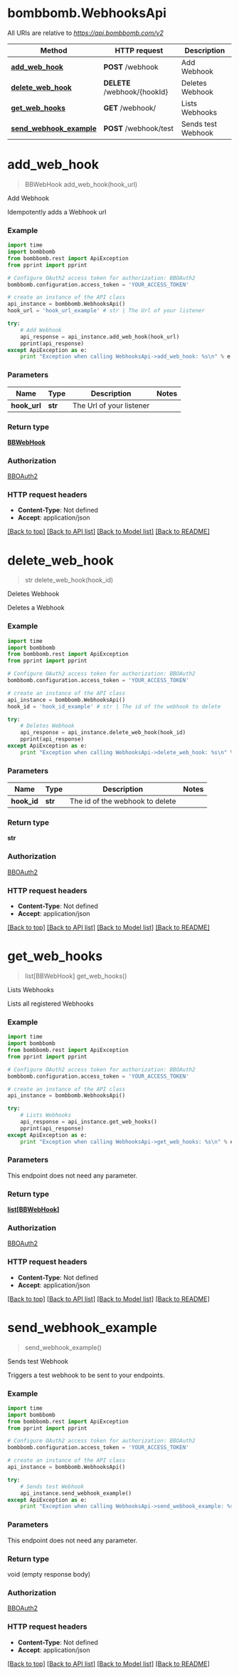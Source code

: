 # bombbomb.WebhooksApi

All URIs are relative to *https://api.bombbomb.com/v2*

Method | HTTP request | Description
------------- | ------------- | -------------
[**add_web_hook**](WebhooksApi.md#add_web_hook) | **POST** /webhook | Add Webhook
[**delete_web_hook**](WebhooksApi.md#delete_web_hook) | **DELETE** /webhook/{hookId} | Deletes Webhook
[**get_web_hooks**](WebhooksApi.md#get_web_hooks) | **GET** /webhook/ | Lists Webhooks
[**send_webhook_example**](WebhooksApi.md#send_webhook_example) | **POST** /webhook/test | Sends test Webhook


# **add_web_hook**
> BBWebHook add_web_hook(hook_url)

Add Webhook

Idempotently adds a Webhook url

### Example 
```python
import time
import bombbomb
from bombbomb.rest import ApiException
from pprint import pprint

# Configure OAuth2 access token for authorization: BBOAuth2
bombbomb.configuration.access_token = 'YOUR_ACCESS_TOKEN'

# create an instance of the API class
api_instance = bombbomb.WebhooksApi()
hook_url = 'hook_url_example' # str | The Url of your listener

try: 
    # Add Webhook
    api_response = api_instance.add_web_hook(hook_url)
    pprint(api_response)
except ApiException as e:
    print "Exception when calling WebhooksApi->add_web_hook: %s\n" % e
```

### Parameters

Name | Type | Description  | Notes
------------- | ------------- | ------------- | -------------
 **hook_url** | **str**| The Url of your listener | 

### Return type

[**BBWebHook**](BBWebHook.md)

### Authorization

[BBOAuth2](../README.md#BBOAuth2)

### HTTP request headers

 - **Content-Type**: Not defined
 - **Accept**: application/json

[[Back to top]](#) [[Back to API list]](../README.md#documentation-for-api-endpoints) [[Back to Model list]](../README.md#documentation-for-models) [[Back to README]](../README.md)

# **delete_web_hook**
> str delete_web_hook(hook_id)

Deletes Webhook

Deletes a Webhook

### Example 
```python
import time
import bombbomb
from bombbomb.rest import ApiException
from pprint import pprint

# Configure OAuth2 access token for authorization: BBOAuth2
bombbomb.configuration.access_token = 'YOUR_ACCESS_TOKEN'

# create an instance of the API class
api_instance = bombbomb.WebhooksApi()
hook_id = 'hook_id_example' # str | The id of the webhook to delete

try: 
    # Deletes Webhook
    api_response = api_instance.delete_web_hook(hook_id)
    pprint(api_response)
except ApiException as e:
    print "Exception when calling WebhooksApi->delete_web_hook: %s\n" % e
```

### Parameters

Name | Type | Description  | Notes
------------- | ------------- | ------------- | -------------
 **hook_id** | **str**| The id of the webhook to delete | 

### Return type

**str**

### Authorization

[BBOAuth2](../README.md#BBOAuth2)

### HTTP request headers

 - **Content-Type**: Not defined
 - **Accept**: application/json

[[Back to top]](#) [[Back to API list]](../README.md#documentation-for-api-endpoints) [[Back to Model list]](../README.md#documentation-for-models) [[Back to README]](../README.md)

# **get_web_hooks**
> list[BBWebHook] get_web_hooks()

Lists Webhooks

Lists all registered Webhooks

### Example 
```python
import time
import bombbomb
from bombbomb.rest import ApiException
from pprint import pprint

# Configure OAuth2 access token for authorization: BBOAuth2
bombbomb.configuration.access_token = 'YOUR_ACCESS_TOKEN'

# create an instance of the API class
api_instance = bombbomb.WebhooksApi()

try: 
    # Lists Webhooks
    api_response = api_instance.get_web_hooks()
    pprint(api_response)
except ApiException as e:
    print "Exception when calling WebhooksApi->get_web_hooks: %s\n" % e
```

### Parameters
This endpoint does not need any parameter.

### Return type

[**list[BBWebHook]**](BBWebHook.md)

### Authorization

[BBOAuth2](../README.md#BBOAuth2)

### HTTP request headers

 - **Content-Type**: Not defined
 - **Accept**: application/json

[[Back to top]](#) [[Back to API list]](../README.md#documentation-for-api-endpoints) [[Back to Model list]](../README.md#documentation-for-models) [[Back to README]](../README.md)

# **send_webhook_example**
> send_webhook_example()

Sends test Webhook

Triggers a test webhook to be sent to your endpoints.

### Example 
```python
import time
import bombbomb
from bombbomb.rest import ApiException
from pprint import pprint

# Configure OAuth2 access token for authorization: BBOAuth2
bombbomb.configuration.access_token = 'YOUR_ACCESS_TOKEN'

# create an instance of the API class
api_instance = bombbomb.WebhooksApi()

try: 
    # Sends test Webhook
    api_instance.send_webhook_example()
except ApiException as e:
    print "Exception when calling WebhooksApi->send_webhook_example: %s\n" % e
```

### Parameters
This endpoint does not need any parameter.

### Return type

void (empty response body)

### Authorization

[BBOAuth2](../README.md#BBOAuth2)

### HTTP request headers

 - **Content-Type**: Not defined
 - **Accept**: application/json

[[Back to top]](#) [[Back to API list]](../README.md#documentation-for-api-endpoints) [[Back to Model list]](../README.md#documentation-for-models) [[Back to README]](../README.md)

